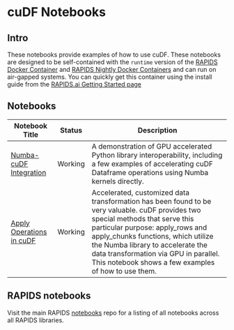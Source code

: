 # cuDF Notebooks
## Intro
These notebooks provide examples of how to use cuDF.  These notebooks are designed to be self-contained with the `runtime` version of the [RAPIDS Docker Container](https://hub.docker.com/r/rapidsai/rapidsai/) and [RAPIDS Nightly Docker Containers](https://hub.docker.com/r/rapidsai/rapidsai-nightly) and can run on air-gapped systems.  You can quickly get this container using the install guide from the [RAPIDS.ai Getting Started page](https://rapids.ai/start.html#get-rapids)

## Notebooks
Notebook Title | Status | Description     
--- | --- | ---                                                                                                                                                                                           
[Numba-cuDF Integration](notebooks_numba_cuDF_integration.ipynb) | Working | A demonstration of GPU accelerated Python library interoperability, including a few examples of accelerating cuDF Dataframe operations using Numba kernels directly.
[Apply Operations in cuDF](notebooks_Apply_Operations_in_cuDF.ipynb) | Working | Accelerated, customized data transformation has been found to be very valuable. cuDF provides two special methods that serve this particular purpose: apply_rows and apply_chunks functions, which utilize the Numba library to accelerate the data transformation via GPU in parallel. This notebook shows a few examples of how to use them.

## RAPIDS notebooks
Visit the main RAPIDS [notebooks](https://github.com/rapidsai/notebooks) repo for a listing of all notebooks across all RAPIDS libraries.
